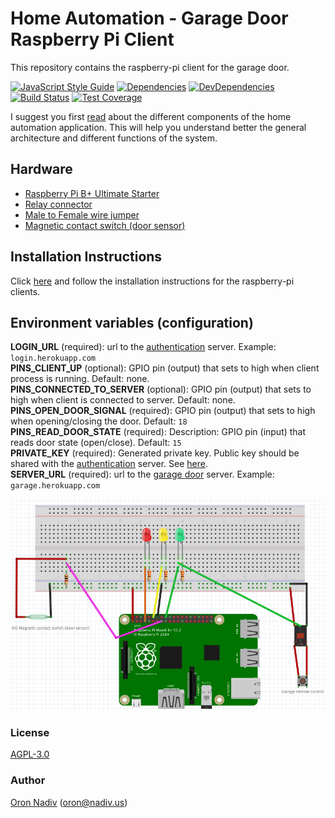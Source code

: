 # Home Automation - Garage Door Raspberry Pi Client
This repository contains the raspberry-pi client for the garage door.
  
[![JavaScript Style Guide][standard-image]][standard-url]
[![Dependencies][dependencies-image]][dependencies-url]
[![DevDependencies][dependencies-dev-image]][dependencies-dev-url]
[![Build Status][travis-image]][travis-url]
[![Test Coverage][coveralls-image]][coveralls-url]

I suggest you first [read][overview-url] about the different components of the home automation application.
This will help you understand better the general architecture and different functions of the system.

## Hardware
* [Raspberry Pi B+ Ultimate Starter](http://www.amazon.com/gp/product/B00LAAZKXQ)
* [Relay connector](http://www.ebay.com/itm/141410025816)
* [Male to Female wire jumper](http://www.ebay.com/itm/171303931847)
* [Magnetic contact switch (door sensor)](https://www.adafruit.com/products/375)

## Installation Instructions
Click [here][client-installation-instruction-url] and follow the installation instructions for the raspberry-pi clients.

## Environment variables (configuration)
__LOGIN\_URL__ (required): url to the [authentication][auth-url] server. Example: `login.herokuapp.com`  
__PINS\_CLIENT\_UP__ (optional): GPIO pin (output) that sets to high when client process is running. Default: none.  
__PINS\_CONNECTED\_TO\_SERVER__ (optional): GPIO pin (output) that sets to high when client is connected to server. Default: none.  
__PINS\_OPEN\_DOOR\_SIGNAL__ (required): GPIO pin (output) that sets to high when opening/closing the door. Default: `18`  
__PINS\_READ\_DOOR\_STATE__ (required): Description: GPIO pin (input) that reads door state (open/close). Default: `15`  
__PRIVATE\_KEY__ (required): Generated private key.  Public key should be shared with the [authentication][auth-url] server. See [here][private-public-keys-url].  
__SERVER\_URL__ (required): url to the [garage door][garage-url] server. Example: `garage.herokuapp.com`

![Circuit Diagram](/circuit.jpg?raw=true)

### License
[AGPL-3.0](https://spdx.org/licenses/AGPL-3.0.html)

### Author
[Oron Nadiv](https://github.com/OronNadiv) ([oron@nadiv.us](mailto:oron@nadiv.us))

[dependencies-image]: https://david-dm.org/OronNadiv/garage-door-raspberry-client/status.svg
[dependencies-url]: https://david-dm.org/OronNadiv/garage-door-raspberry-client
[dependencies-dev-image]: https://david-dm.org/OronNadiv/garage-door-raspberry-client/dev-status.svg
[dependencies-dev-url]: https://david-dm.org/OronNadiv/garage-door-raspberry-client?type=dev
[travis-image]: http://img.shields.io/travis/OronNadiv/garage-door-raspberry-client.svg?style=flat-square
[travis-url]: https://travis-ci.org/OronNadiv/garage-door-raspberry-client
[coveralls-image]: http://img.shields.io/coveralls/OronNadiv/garage-door-raspberry-client.svg?style=flat-square
[coveralls-url]: https://coveralls.io/r/OronNadiv/garage-door-raspberry-client
[standard-image]: https://img.shields.io/badge/code%20style-standard-brightgreen.svg
[standard-url]: http://standardjs.com

[overview-url]: https://oronnadiv.github.io/home-automation
[client-installation-instruction-url]: https://oronnadiv.github.io/home-automation/#installation-instructions-for-the-raspberry-pi-clients
[server-installation-instruction-url]: https://oronnadiv.github.io/home-automation/#installation-instructions-for-the-server-micro-services
[private-public-keys-url]: https://oronnadiv.github.io/home-automation/#generating-private-and-public-keys

[alarm-url]: https://github.com/OronNadiv/alarm-api
[auth-url]: https://github.com/OronNadiv/authentication-api
[camera-url]: https://github.com/OronNadiv/camera-api
[garage-url]: https://github.com/OronNadiv/garage-api
[notifications-url]: https://github.com/OronNadiv/notifications-api
[push-url]: https://github.com/OronNadiv/push-api
[storage-url]: https://github.com/OronNadiv/storage-api
[ui-url]: https://github.com/OronNadiv/home-automation-ui
